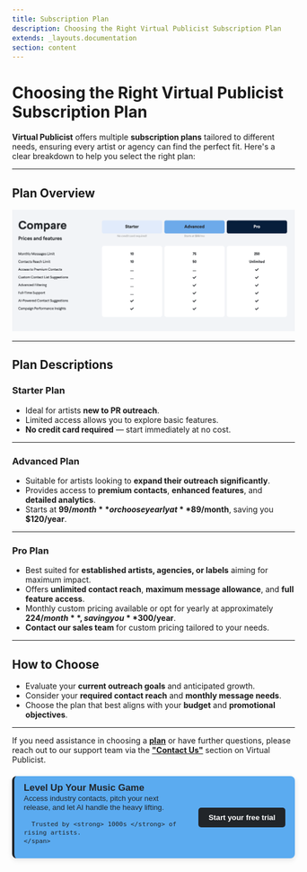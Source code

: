 ```yaml
---
title: Subscription Plan 
description: Choosing the Right Virtual Publicist Subscription Plan
extends: _layouts.documentation
section: content
---
```

# Choosing the Right Virtual Publicist Subscription Plan

**Virtual Publicist** offers multiple **subscription plans** tailored to different needs, ensuring every artist or agency can find the perfect fit. Here's a clear breakdown to help you select the right plan:

---

## Plan Overview

![Alt text](/assets/images/subscription-plan.png)


---

## Plan Descriptions

### Starter Plan
- Ideal for artists **new to PR outreach**.
- Limited access allows you to explore basic features.
- **No credit card required** — start immediately at no cost.

---

### Advanced Plan
- Suitable for artists looking to **expand their outreach significantly**.
- Provides access to **premium contacts**, **enhanced features**, and **detailed analytics**.
- Starts at **$99/month** or choose yearly at **$89/month**, saving you **$120/year**.

---

### Pro Plan
- Best suited for **established artists, agencies, or labels** aiming for maximum impact.
- Offers **unlimited contact reach**, **maximum message allowance**, and **full feature access**.
- Monthly custom pricing available or opt for yearly at approximately **$224/month**, saving you **$300/year**.
- **Contact our sales team** for custom pricing tailored to your needs.

---

## How to Choose

- Evaluate your **current outreach goals** and anticipated growth.
- Consider your **required contact reach** and **monthly message needs**.
- Choose the plan that best aligns with your **budget** and **promotional objectives**.

---

If you need assistance in choosing a **[plan](https://virtualpublicist.com/pricing/)** or have further questions, please reach out to our support team via the **["Contact Us"](https://virtualpublicist.com/contact-us/#)** section on Virtual Publicist.


<div style="background-color: rgb(91, 171, 240); color: rgb(33, 37, 41); border-left: 4px solid rgb(33, 37, 41); border-radius: 8px; padding: 0.8em 1.2em; font-family: Arial, sans-serif; max-width: 1000px; margin: 1.5em auto; box-shadow: 0 3px 10px rgba(0,0,0,0.1); display: flex; align-items: center; justify-content: space-between; gap: 1.5em;">
  <div style="flex: 1;">
    <strong style="font-size: 1.2em;"> Level Up Your Music Game</strong><br>
    <span style="font-size: 0.95em;">
      Access industry contacts, pitch your next release, and let AI handle the heavy lifting.  

      Trusted by <strong> 1000s </strong> of rising artists.
    </span>
  </div>
  <div>
    <a href="https://app.virtualpublicist.ai/login" target="_blank" 
       style="background-color: rgb(33, 37, 41); color: #ffffff; padding: 10px 18px; border-radius: 5px; text-decoration: none; font-weight: bold; font-size: 0.95em;">
      Start your free trial
    </a>
  </div>
</div>



